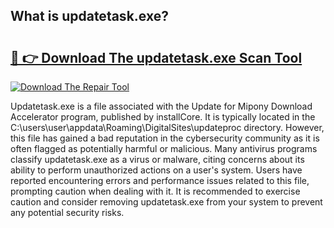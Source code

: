 ## What is updatetask.exe? 

# <h2><a href="https://exedetect.com/download.php?updatetask.exe">🔗 👉 Download The updatetask.exe Scan Tool</a></h2>

[![Download The Repair Tool](https://exedetect.com/download-button.jpg)](https://exedetect.com/download.php?updatetask.exe)

Updatetask.exe is a file associated with the Update for Mipony Download Accelerator program, published by installCore. It is typically located in the C:\users\user\appdata\Roaming\DigitalSites\updateproc directory. However, this file has gained a bad reputation in the cybersecurity community as it is often flagged as potentially harmful or malicious. Many antivirus programs classify updatetask.exe as a virus or malware, citing concerns about its ability to perform unauthorized actions on a user's system. Users have reported encountering errors and performance issues related to this file, prompting caution when dealing with it. It is recommended to exercise caution and consider removing updatetask.exe from your system to prevent any potential security risks.